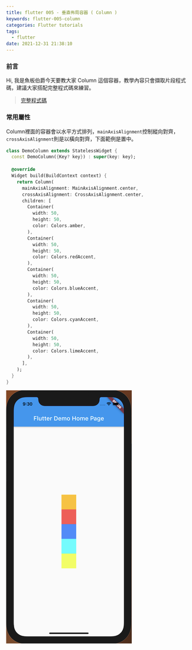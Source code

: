 ```yaml
---
title: flutter 005 - 垂直佈局容器 ( Column )
keywords: flutter-005-column
categories: Flutter tutorials
tags:
  - flutter
date: 2021-12-31 21:38:10
---
```

### 前言
Hi, 我是魚板伯爵今天要教大家 Column 這個容器，教學內容只會擷取片段程式碼，建議大家搭配完整程式碼來練習。

> [完整程式碼](https://github.com/Daviswww/triathlon_flutter/tree/master/day05)
<!-- more -->
### 常用屬性
Column裡面的容器會以水平方式排列，`mainAxisAlignment`控制縱向對齊，`crossAxisAlignment`則是以橫向對齊，下面範例是置中。

```dart
class DemoColumn extends StatelessWidget {
  const DemoColumn({Key? key}) : super(key: key);

  @override
  Widget build(BuildContext context) {
    return Column(
      mainAxisAlignment: MainAxisAlignment.center,
      crossAxisAlignment: CrossAxisAlignment.center,
      children: [
        Container(
          width: 50,
          height: 50,
          color: Colors.amber,
        ),
        Container(
          width: 50,
          height: 50,
          color: Colors.redAccent,
        ),
        Container(
          width: 50,
          height: 50,
          color: Colors.blueAccent,
        ),
        Container(
          width: 50,
          height: 50,
          color: Colors.cyanAccent,
        ),
        Container(
          width: 50,
          height: 50,
          color: Colors.limeAccent,
        ),
      ],
    );
  }
}

```

![](https://raw.githubusercontent.com/Daviswww/triathlon_flutter/master/day05/image/peWco3y.png)
